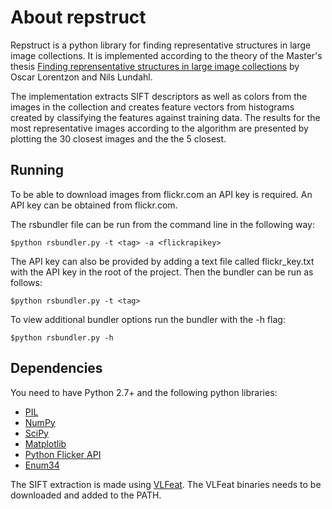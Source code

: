 # About repstruct

Repstruct is a python library for finding representative structures in large image collections. It is implemented according to the theory of the Master's thesis [Finding reprensentative structures in large image collections](http://www2.maths.lth.se/vision/education/pages/OscarNils09/) by Oscar Lorentzon and Nils Lundahl.

The implementation extracts SIFT descriptors as well as colors from the images in the collection and creates feature vectors from histograms created by classifying the features against training data. The results for the most representative images according to the algorithm are presented by plotting the 30 closest images and the the 5 closest.

## Running
To be able to download images from flickr.com an API key is required. An API key can be obtained from flickr.com.

The rsbundler file can be run from the command line in the following way:

	$python rsbundler.py -t <tag> -a <flickrapikey>

The API key can also be provided by adding a text file called flickr_key.txt with the API key in the root of the project. Then the bundler can be run as follows:

	$python rsbundler.py -t <tag>

To view additional bundler options run the bundler with the -h flag:
	
	$python rsbundler.py -h

## Dependencies
You need to have Python 2.7+ and the following python libraries:

* [PIL](http://www.pythonware.com/products/pil/)
* [NumPy](http://numpy.scipy.org/)
* [SciPy](http://scipy.org/)
* [Matplotlib](http://matplotlib.sourceforge.net/)
* [Python Flicker API](https://pypi.python.org/pypi/flickrapi)
* [Enum34](https://pypi.python.org/pypi/enum34)

The SIFT extraction is made using [VLFeat](http://www.vlfeat.org/). The VLFeat binaries needs to be downloaded and added to the PATH.


